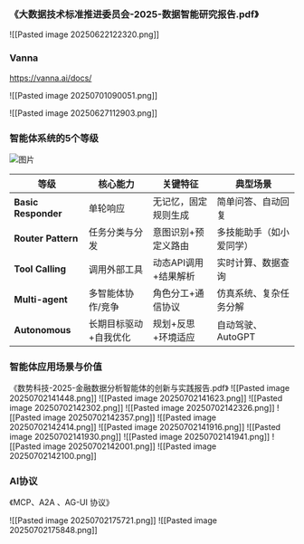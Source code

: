 ### 《大数据技术标准推进委员会-2025-数据智能研究报告.pdf》
![[Pasted image 20250622122320.png]]
### Vanna
https://vanna.ai/docs/

![[Pasted image 20250701090051.png]]

![[Pasted image 20250627112903.png]]


### 智能体系统的5个等级

![图片](https://mmbiz.qpic.cn/sz_mmbiz_gif/24vyB3edE7BPz9wo5ticksgvfuy8t6HTLoNWedG84Poh2EXWaXjRTo4c6TImAtticZ54gicBHOBgEYgiaz0EiaROQpg/640?wx_fmt=gif&wxfrom=5&wx_lazy=1&tp=webp)

| 等级                  | 核心能力        | 关键特征         | 典型场景         |
| ------------------- | ----------- | ------------ | ------------ |
| **Basic Responder** | 单轮响应        | 无记忆，固定规则生成   | 简单问答、自动回复    |
| **Router Pattern**  | 任务分类与分发     | 意图识别+预定义路由   | 多技能助手（如小爱同学） |
| **Tool Calling**    | 调用外部工具      | 动态API调用+结果解析 | 实时计算、数据查询    |
| **Multi-agent**     | 多智能体协作/竞争   | 角色分工+通信协议    | 仿真系统、复杂任务分解  |
| **Autonomous**      | 长期目标驱动+自我优化 | 规划+反思+环境适应   | 自动驾驶、AutoGPT |
### 智能体应用场景与价值
《数势科技-2025-金融数据分析智能体的创新与实践报告.pdf》
![[Pasted image 20250702141448.png]]
![[Pasted image 20250702141623.png]]
![[Pasted image 20250702142302.png]]
![[Pasted image 20250702142326.png]]
![[Pasted image 20250702142357.png]]
![[Pasted image 20250702142414.png]]
![[Pasted image 20250702141916.png]]
![[Pasted image 20250702141930.png]]
![[Pasted image 20250702141941.png]]
![[Pasted image 20250702142001.png]]
![[Pasted image 20250702142100.png]]
### AI协议
《MCP、A2A 、AG-UI 协议》

![[Pasted image 20250702175721.png]]
![[Pasted image 20250702175848.png]]

